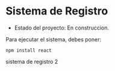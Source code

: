 <h1> Sistema de Registro </h1>

- Estado del proyecto: En construccion. 

Para ejecutar el sistema, debes poner:

``` npm install react ```

sistema de registro 2

